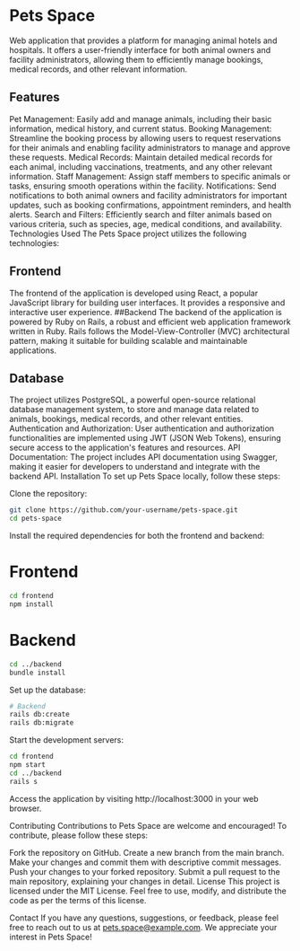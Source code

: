 # Pets Space
Web application that provides a platform for managing animal hotels and hospitals. It offers a user-friendly interface for both animal owners and facility administrators, allowing them to efficiently manage bookings, medical records, and other relevant information.

## Features
Pet Management: Easily add and manage animals, including their basic information, medical history, and current status.
Booking Management: Streamline the booking process by allowing users to request reservations for their animals and enabling facility administrators to manage and approve these requests.
Medical Records: Maintain detailed medical records for each animal, including vaccinations, treatments, and any other relevant information.
Staff Management: Assign staff members to specific animals or tasks, ensuring smooth operations within the facility.
Notifications: Send notifications to both animal owners and facility administrators for important updates, such as booking confirmations, appointment reminders, and health alerts.
Search and Filters: Efficiently search and filter animals based on various criteria, such as species, age, medical conditions, and availability.
Technologies Used
The Pets Space project utilizes the following technologies:

## Frontend
The frontend of the application is developed using React, a popular JavaScript library for building user interfaces. It provides a responsive and interactive user experience.
##Backend
The backend of the application is powered by Ruby on Rails, a robust and efficient web application framework written in Ruby. Rails follows the Model-View-Controller (MVC) architectural pattern, making it suitable for building scalable and maintainable applications.
## Database 
The project utilizes PostgreSQL, a powerful open-source relational database management system, to store and manage data related to animals, bookings, medical records, and other relevant entities.
Authentication and Authorization: User authentication and authorization functionalities are implemented using JWT (JSON Web Tokens), ensuring secure access to the application's features and resources.
API Documentation: The project includes API documentation using Swagger, making it easier for developers to understand and integrate with the backend API.
Installation
To set up Pets Space locally, follow these steps:

Clone the repository:

```bash
git clone https://github.com/your-username/pets-space.git
cd pets-space
```

Install the required dependencies for both the frontend and backend:
# Frontend
```bash
cd frontend
npm install
```

# Backend
```bash
cd ../backend
bundle install
```

Set up the database:
```bash
# Backend
rails db:create
rails db:migrate
```

Start the development servers:
```bash
cd frontend
npm start
cd ../backend
rails s
```

Access the application by visiting http://localhost:3000 in your web browser.

Contributing
Contributions to Pets Space are welcome and encouraged! To contribute, please follow these steps:

Fork the repository on GitHub.
Create a new branch from the main branch.
Make your changes and commit them with descriptive commit messages.
Push your changes to your forked repository.
Submit a pull request to the main repository, explaining your changes in detail.
License
This project is licensed under the MIT License. Feel free to use, modify, and distribute the code as per the terms of this license.

Contact
If you have any questions, suggestions, or feedback, please feel free to reach out to us at pets.space@example.com. We appreciate your interest in Pets Space!
